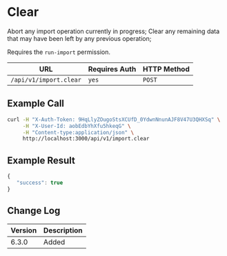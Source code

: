 # Clear
Abort any import operation currently in progress;
Clear any remaining data that may have been left by any previous operation;

Requires the `run-import` permission.


| URL                    | Requires Auth | HTTP Method |
| ---------------------- | ------------- | ----------- |
| `/api/v1/import.clear` | `yes`         | `POST`      |


## Example Call

```bash
curl -H "X-Auth-Token: 9HqLlyZOugoStsXCUfD_0YdwnNnunAJF8V47U3QHXSq" \
     -H "X-User-Id: aobEdbYhXfu5hkeqG" \
     -H "Content-type:application/json" \
     http://localhost:3000/api/v1/import.clear
```

## Example Result

```javascript
{
   "success": true
}
```

## Change Log

| Version | Description                                                                                        |
| ------- | -------------------------------------------------------------------------------------------------- |
| 6.3.0   | Added                                                                                              |
